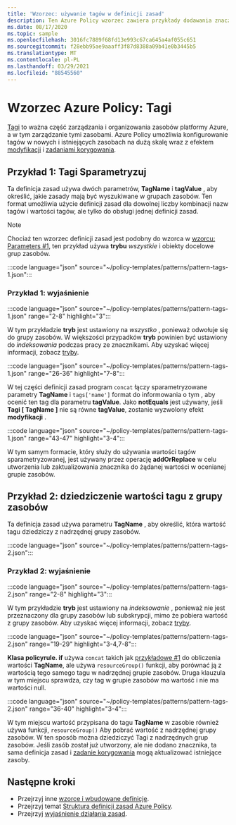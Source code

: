 ```yaml
---
title: 'Wzorzec: używanie tagów w definicji zasad'
description: Ten Azure Policy wzorzec zawiera przykłady dodawania znaczników sparametryzowane lub dziedziczenie tagów z grupy zasobów w definicji zasad.
ms.date: 08/17/2020
ms.topic: sample
ms.openlocfilehash: 3016fc7889f68fd13e993c67ca645a4af055c651
ms.sourcegitcommit: f28ebb95ae9aaaff3f87d8388a09b41e0b3445b5
ms.translationtype: MT
ms.contentlocale: pl-PL
ms.lasthandoff: 03/29/2021
ms.locfileid: "88545560"
---
```

# <a name="azure-policy-pattern-tags"></a>Wzorzec Azure Policy: Tagi

[Tagi](../../..//azure-resource-manager/management/tag-resources.md) to ważna część zarządzania i organizowania zasobów platformy Azure, a w tym zarządzanie tymi zasobami. Azure Policy umożliwia konfigurowanie tagów w nowych i istniejących zasobach na dużą skalę wraz z efektem [modyfikacji](../concepts/effects.md#modify) i [zadaniami korygowania](../how-to/remediate-resources.md).

## <a name="sample-1-parameterize-tags"></a>Przykład 1: Tagi Sparametryzuj

Ta definicja zasad używa dwóch parametrów, **TagName** i **tagValue** , aby określić, jakie zasady mają być wyszukiwane w grupach zasobów. Ten format umożliwia użycie definicji zasad dla dowolnej liczby kombinacji nazw tagów i wartości tagów, ale tylko do obsługi jednej definicji zasad.

> [!NOTE]
> Chociaż ten wzorzec definicji zasad jest podobny do wzorca w [wzorcu: Parameters #1](./pattern-parameters.md#sample-1-string-parameters), ten przykład używa **trybu** _wszystkie_ i obiekty docelowe grup zasobów.

:::code language="json" source="~/policy-templates/patterns/pattern-tags-1.json":::

### <a name="sample-1-explanation"></a>Przykład 1: wyjaśnienie

:::code language="json" source="~/policy-templates/patterns/pattern-tags-1.json" range="2-8" highlight="3":::

W tym przykładzie **tryb** jest ustawiony na _wszystko_ , ponieważ odwołuje się do grupy zasobów. W większości przypadków **tryb** powinien być ustawiony do _indeksowania_ podczas pracy ze znacznikami. Aby uzyskać więcej informacji, zobacz [tryby](../concepts/definition-structure.md#resource-manager-modes).

:::code language="json" source="~/policy-templates/patterns/pattern-tags-1.json" range="26-36" highlight="7-8":::

W tej części definicji zasad program `concat` łączy sparametryzowane parametry **TagName** i `tags['name']` format do informowania o tym  , aby ocenić ten tag dla parametru **tagValue**.
Jako **notEquals** jest używany, jeśli **Tagi \[ TagName \]** nie są równe **tagValue**, zostanie wyzwolony efekt **modyfikacji** .

:::code language="json" source="~/policy-templates/patterns/pattern-tags-1.json" range="43-47" highlight="3-4":::

W tym samym formacie, który służy do używania wartości tagów sparametryzowanej, jest używany przez operację **addOrReplace** w celu utworzenia lub zaktualizowania znacznika do żądanej wartości w ocenianej grupie zasobów.

## <a name="sample-2-inherit-tag-value-from-resource-group"></a>Przykład 2: dziedziczenie wartości tagu z grupy zasobów

Ta definicja zasad używa parametru **TagName** , aby określić, która wartość tagu dziedziczy z nadrzędnej grupy zasobów.

:::code language="json" source="~/policy-templates/patterns/pattern-tags-2.json":::

### <a name="sample-2-explanation"></a>Przykład 2: wyjaśnienie

:::code language="json" source="~/policy-templates/patterns/pattern-tags-2.json" range="2-8" highlight="3":::

W tym przykładzie **tryb** jest ustawiony na _indeksowanie_ , ponieważ nie jest przeznaczony dla grupy zasobów lub subskrypcji, mimo że pobiera wartość z grupy zasobów. Aby uzyskać więcej informacji, zobacz [tryby](../concepts/definition-structure.md#resource-manager-modes).

:::code language="json" source="~/policy-templates/patterns/pattern-tags-2.json" range="19-29" highlight="3-4,7-8":::

**Klasa policyrule. if** używa `concat` takich jak [przykładowe #1](#sample-1-parameterize-tags) do obliczenia wartości **TagName**, ale używa `resourceGroup()` funkcji, aby porównać ją z wartością tego samego tagu w nadrzędnej grupie zasobów. Druga klauzula w tym miejscu sprawdza, czy tag w grupie zasobów ma wartość i nie ma wartości null.

:::code language="json" source="~/policy-templates/patterns/pattern-tags-2.json" range="36-40" highlight="3-4":::

W tym miejscu wartość przypisana do tagu **TagName** w zasobie również używa funkcji, `resourceGroup()` Aby pobrać wartość z nadrzędnej grupy zasobów. W ten sposób można dziedziczyć Tagi z nadrzędnych grup zasobów. Jeśli zasób został już utworzony, ale nie dodano znacznika, ta sama definicja zasad i [zadanie korygowania](../how-to/remediate-resources.md) mogą aktualizować istniejące zasoby.

## <a name="next-steps"></a>Następne kroki

- Przejrzyj inne [wzorce i wbudowane definicje](./index.md).
- Przejrzyj temat [Struktura definicji zasad Azure Policy](../concepts/definition-structure.md).
- Przejrzyj [wyjaśnienie działania zasad](../concepts/effects.md).